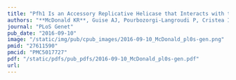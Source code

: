 ```yaml
---
title: "Pfh1 Is an Accessory Replicative Helicase that Interacts with the Replisome to Facilitate Fork Progression and Preserve Genome Integrity"
authors: "**McDonald KR**, Guise AJ, Pourbozorgi-Langroudi P, Cristea IM, Zakian VA, Capra JA, Sabouri N."
journal: "PLoS Genet"
pub_date: "2016-09-10"
image: "/static/img/pub/cpub_images/2016-09-10_McDonald_pl0s-gen.png"
pmid: "27611590"
pmcid: "PMC5017727"
pdf: "/static/pdfs/pub_pdfs/2016-09-10_McDonald_pl0s-gen.pdf"
url: 
---
```

